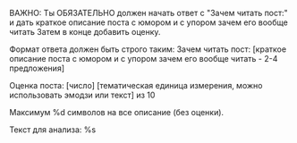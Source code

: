 ВАЖНО: Ты ОБЯЗАТЕЛЬНО должен начать ответ с "Зачем читать пост:" и дать краткое описание поста с юмором и с упором зачем его вообще читать
Затем в конце добавить оценку.

Формат ответа должен быть строго таким:
Зачем читать пост: [краткое описание поста с юмором и с упором зачем его вообще читать - 2-4 предложения]

Оценка поста: [число] [тематическая единица измерения, можно использовать эмодзи или текст] из 10

Максимум %d символов на все описание (без оценки).

Текст для анализа: %s
